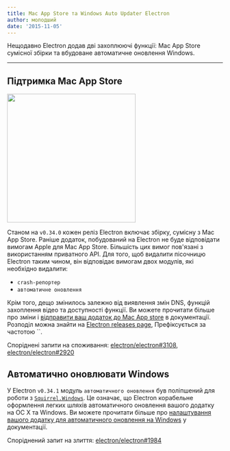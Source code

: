 ```yaml
---
title: Mac App Store та Windows Auto Updater Electron
author: молодший
date: '2015-11-05'
---
```


Нещодавно Electron додав дві захоплюючі функції: Mac App Store сумісної збірки та вбудоване автоматичне оновлення Windows.

---

## Підтримка Mac App Store

<img src='https://cloud.githubusercontent.com/assets/1305617/10928574/a301640c-825e-11e5-918e-a06b7a55dcb4.png' width="300" />

Станом на `v0.34.0` кожен реліз Electron включає збірку, сумісну з Mac App Store. Раніше додаток, побудований на Electron не буде відповідати вимогам Apple для Mac App Store. Більшість цих вимог пов'язані з використанням приватного API. Для того, щоб видалити пісочницю Electron таким чином, він відповідає вимогам двох модулів, які необхідно видалити:

- `crash-репортер`
- `автоматичне оновлення`

Крім того, дещо змінилось залежно від виявлення змін DNS, функцій захоплення відео та доступності функції. Ви можете прочитати більше про зміни і [відправити ваш додаток до Mac App store](https://electronjs.org/docs/latest/tutorial/mac-app-store-submission-guide) в документації. Розподіл можна знайти на [Electron releases page](https://github.com/electron/electron/releases), Префіксується за частотою ``.

Споріднені запити на споживання: [electron/electron#3108](https://github.com/electron/electron/pull/3108), [electron/electron#2920](https://github.com/electron/electron/pull/2920)

## Автоматично оновлювати Windows

У Electron `v0.34.1` модуль `автоматичного оновлення` був поліпшений для роботи з [`Squirrel.Windows`](https://github.com/Squirrel/Squirrel.Windows). Це означає, що Electron корабельне оформлення легких шляхів автоматичного оновлення вашого додатку на ОС X та Windows. Ви можете прочитати більше про [налаштування вашого додатку для автоматичного оновлення на Windows](https://github.com/electron/electron/blob/master/docs/api/auto-updater.md#windows) у документації.

Споріднений запит на злиття: [electron/electron#1984](https://github.com/electron/electron/pull/1984)

